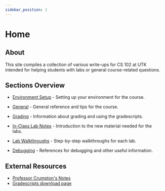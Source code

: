 ```yaml
---
sidebar_position: 1
---
```


# Home

## About

This site compiles a collection of various write-ups for CS 102 at UTK intended for helping students with labs or general course-related questions.

## Sections Overview

- [Environment Setup](/docs/category/env-setup) - Setting up
  your environment for the course.

- [General](/docs/category/general) - General reference and tips
  for the course.

- [Grading](/docs/category/grading) - Information about grading
  and using the gradescripts.

- [In-Class Lab Notes](/docs/category/in-class-lab-notes) - Introduction
  to the new material needed for the labs.

- [Lab Walkthroughs](/docs/category/lab-walkthroughs) - Step-by-step
  walkthroughs for each lab.

- [Debugging](/docs/category/debugging) - References for debugging
  and other useful information.

## External Resources

- [Professor Crumpton's Notes](https://camille-chanel.github.io/cs102/)
- [Gradescripts download page](https://github.com/utk-eecs-crumpton-tas/cs102-downloads/tree/main/tests)
